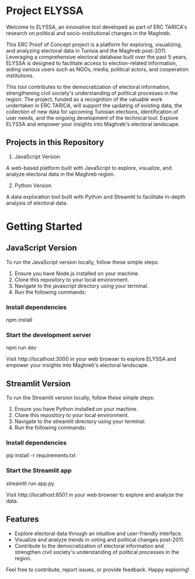 # Project ELYSSA

Welcome to ELYSSA, an innovative tool developed as part of ERC TARICA's research on political and socio-institutional changes in the Maghreb.

This ERC Proof of Concept project is a platform for exploring, visualizing, and analyzing electoral data in Tunisia and the Maghreb post-2011. Leveraging a comprehensive electoral database built over the past 5 years, ELYSSA is designed to facilitate access to election-related information, aiding various users such as NGOs, media, political actors, and cooperation institutions.

This tool contributes to the democratization of electoral information, strengthening civil society's understanding of political processes in the region. The project, funded as a recognition of the valuable work undertaken in ERC TARICA, will support the updating of existing data, the collection of new data for upcoming Tunisian elections, identification of user needs, and the ongoing development of the technical tool. Explore ELYSSA and empower your insights into Maghreb's electoral landscape.

## Projects in this Repository

1. JavaScript Version

A web-based platform built with JavaScript to explore, visualize, and analyze electoral data in the Maghreb region.

2. Python Version

A data exploration tool built with Python and Streamlit to facilitate in-depth analysis of electoral data.

# Getting Started

## JavaScript Version

To run the JavaScript version locally, follow these simple steps:

1. Ensure you have Node.js installed on your machine.
2. Clone this repository to your local environment.
3. Navigate to the javascript directory using your terminal.
4. Run the following commands:

### Install dependencies

npm install

### Start the development server

npm run dev

Visit http://localhost:3000 in your web browser to explore ELYSSA and empower your insights into Maghreb's electoral landscape.

## Streamlit Version

To run the Streamlit version locally, follow these simple steps:

1. Ensure you have Python installed on your machine.
2. Clone this repository to your local environment.
3. Navigate to the streamlit directory using your terminal.
4. Run the following commands:

### Install dependencies

pip install -r requirements.txt

### Start the Streamlit app

streamlit run app.py

Visit http://localhost:8501 in your web browser to explore and analyze the data.

## Features

- Explore electoral data through an intuitive and user-friendly interface.
- Visualize and analyze trends in voting and political changes post-2011.
- Contribute to the democratization of electoral information and strengthen civil society's understanding of political processes in the region.

Feel free to contribute, report issues, or provide feedback. Happy exploring!
